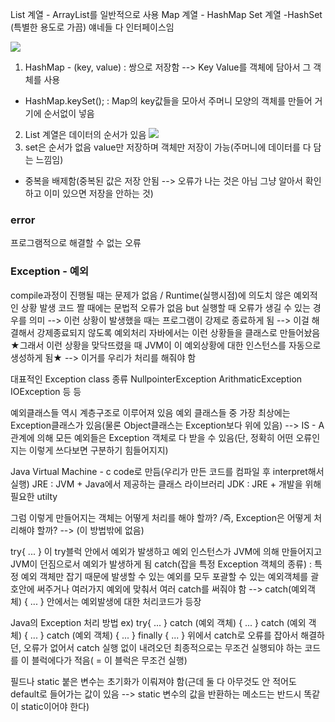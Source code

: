 List 계열 - ArrayList를 일반적으로 사용
Map 계열 - HashMap
Set 계열 -HashSet (특별한 용도로 가끔)
얘네들 다 인터페이스임

![](../../README_resources/Pasted%20image%2020231014200053.png)
1. HashMap - (key, value) : 쌍으로 저장함 --> Key Value를 객체에 담아서 그 객체를 사용
- HashMap.keySet(); : Map의 key값들을 모아서 주머니 모양의 객체를 만들어 거기에 순서없이 넣음
2. List 계열은 데이터의 순서가 있음
![](../../README_resources/Pasted%20image%2020231014200138.png)
3. set은 순서가 없음 value만 저장하며 객체만 저장이 가능(주머니에 데이터를 다 담는 느낌임)
- 중복을 배제함(중복된 값은 저장 안됨 --> 오류가 나는 것은 아님 그냥 알아서 확인하고 이미 있으면 저장을 안하는 것)

### error
프로그램적으로 해결할 수 없는 오류

### Exception - 예외
compile과정이 진행될 때는 문제가 없음 / Runtime(실행시점)에 의도치 않은 예외적인 상황 발생
코드 짤 때에는 문법적 오류가 없음 but 실행할 때 오류가 생길 수 있는 경우를 의미
--> 이런 상황이 발생했을 때는 프로그램이 강제로 종료하게 됨 
--> 이걸 해결해서 강제종료되지 않도록 예외처리
자바에서는 이런 상황들을 클래스로 만들어놨음
★그래서 이런 상황을 맞닥뜨렸을 때 JVM이 이 예외상황에 대한 인스턴스를 자동으로 생성하게 됨★
--> 이거를 우리가 처리를 해줘야 함

대표적인 Exception class 종류
NullpointerException
ArithmaticException
IOException
등 등

예외클래스들 역시 계층구조로 이루어져 있음
예외 클래스들 중 가장 최상에는 Exception클래스가 있음(물론 Object클래스는 Exception보다 위에 있음) --> IS - A 관계에 의해 모든 예외들은 Exception 객체로 다 받을 수 있음(단, 정확히 어떤 오류인지는 이렇게 쓰다보면 구분하기 힘들어지지)

Java Virtual Machine - c code로 만듬(우리가 만든 코드를 컴파일 후 interpret해서 실행)
JRE : JVM + Java에서 제공하는 클래스 라이브러리
JDK : JRE + 개발을 위해 필요한 utilty

그럼 이렇게 만들어지는 객체는 어떻게 처리를 해야 할까? /즉, Exception은 어떻게 처리해야 할까?
--> (이 방법밖에 없음)

try{ ... } 이 try블럭 안에서 예외가 발생하고 예외 인스턴스가 JVM에 의해 만들어지고 JVM이 던짐으로서 예외가 발생하게 됨
catch(잡을 특정 Exception 객체의 종류) : 특정 예외 객체만 잡기 때문에 발생할 수 있는 예외를 모두 포괄할 수 있는 예외객체를 괄호안에 써주거나 여러가지 예외에 맞춰서 여러 catch를 써줘야 함
--> catch(예외객체) { ... } 안에서는 예외발생에 대한 처리코드가 등장

Java의 Exception 처리 방법
ex) try{ ... } catch (예외 객체) { ... } catch (예외 객체) { ... } catch (예외 객체) { ... }
finally { ... } 위에서 catch로 오류를 잡아서 해결하던, 오류가 없어서 catch 실행 없이 내려오던 최종적으로는 무조건 실행되야 하는 코드를 이 블럭에다가 적음( = 이 블럭은 무조건 실행)

필드나 static 붙은 변수는 초기화가 이뤄져야 함(근데 둘 다 아무것도 안 적어도 default로 들어가는 값이 있음 --> static 변수의 값을 반환하는 메소드는 반드시 똑같이 static이어야 한다)

